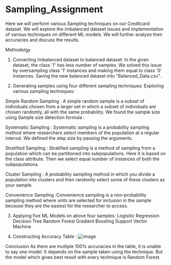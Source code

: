 # Sampling_Assignment

Here we will perform various Sampling techniques on our Creditcard dataset. We will explore the imbalanced dataset issues and implementation of various techniques on different ML models. We will further analyze their accuracies and discuss the results.

Methodolgy
1. Converting Imbalanced dataset to balanced dataset:
In the given dataset, the class '1' has less number of samples. We solved this issue by oversampling class '1' instances and making them equal to class '0' instances. Saving the new balanced dataset into "Balanced_Data.csv".

2. Generating samples using four different sampling techniques:
Exploring various sampling techniques:

Simple Random Sampling : A simple random sample is a subset of individuals chosen from a larger set in which a subset of individuals are chosen randomly, all with the same probability. We found the sample size using Sample size detection formula :


Systematic Sampling : Systematic sampling is a probability sampling method where researchers select members of the population at a regular interval. We defined the step size by passing the arguments.

Stratified Sampling : Stratified sampling is a method of sampling from a population which can be partitioned into subpopulations. Here it is based on the class attribute. Then we select equal number of instances of both the subpopulations.

Cluster Sampling : A probability sampling method in which you divide a population into clusters and then randomly select some of these clusters as your sample.

Convenience Sampling :Convenience sampling is a non-probability sampling method where units are selected for inclusion in the sample because they are the easiest for the researcher to access.

3. Applying five ML Models on above four samples:
Logisitic Regression
Decision Tree
Random Forest
Gradient Boosting
Support Vector Machine

4. Constructing Accuracy Table :
![image](https://user-images.githubusercontent.com/87330531/219972369-c51aaf47-8e12-4a40-ac27-90a1d9c6590e.png)

Conclusion
As there are mutliple 100% accuracies in the table, it is unable to say one model. It depends on the sample taken using the technique. But the model which gives best result with every technique is Random Forest.
